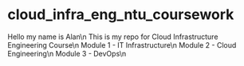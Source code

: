 # cloud_infra_eng_ntu_coursework
Hello my name is Alan\n
This is my repo for Cloud Infrastructure Engineering Course\n
Module 1 - IT Infrastructure\n
Module 2 - Cloud Engineering\n
Module 3 - DevOps\n